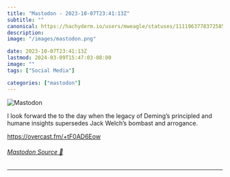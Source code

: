 ```yaml
---
title: "Mastodon - 2023-10-07T23:41:13Z"
subtitle: ""
canonical: https://hachyderm.io/users/mweagle/statuses/111196377837258583
description:
image: "/images/mastodon.png"

date: 2023-10-07T23:41:13Z
lastmod: 2024-03-09T15:47:03-08:00
image: ""
tags: ["Social Media"]

categories: ["mastodon"]
---
```

![Mastodon](/images/mastodon.png)

<p>I look forward the to the day when the legacy of Deming’s principled and humane insights supersedes Jack Welch’s bombast and arrogance. </p><p><a href="https://overcast.fm/+tF0AD6Eow" target="_blank" rel="nofollow noopener noreferrer" translate="no"><span class="invisible">https://</span><span class="">overcast.fm/+tF0AD6Eow</span><span class="invisible"></span></a></p>


###### [Mastodon Source 🐘](https://hachyderm.io/@mweagle/111196377837258583)

___
